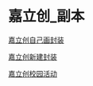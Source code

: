 # 嘉立创\_副本

[ 嘉立创自己画封装](嘉立创自己画封装/嘉立创自己画封装.md " 嘉立创自己画封装")

[嘉立创新建封装](嘉立创新建封装/嘉立创新建封装.md "嘉立创新建封装")

[嘉立创校园活动](嘉立创校园活动/嘉立创校园活动.md "嘉立创校园活动")
